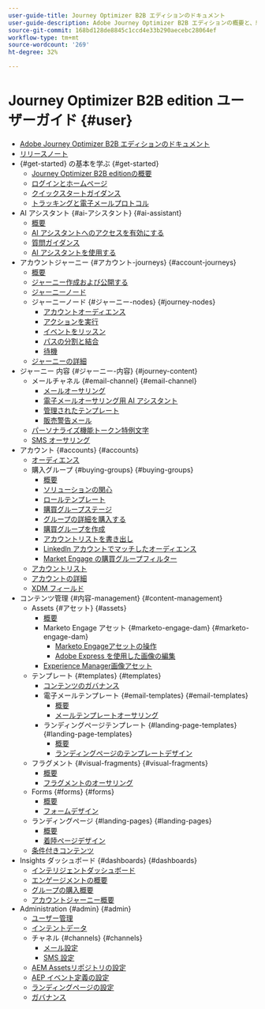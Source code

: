 ```yaml
---
user-guide-title: Journey Optimizer B2B エディションのドキュメント
user-guide-description: Adobe Journey Optimizer B2B エディションの概要と、組み込みの生成 AI と業界最先端の自動化機能を使用して、アカウントと購買グループのジャーニーを調整する方法について説明します。
source-git-commit: 168bd128de8845c1ccd4e33b290aecebc28064ef
workflow-type: tm+mt
source-wordcount: '269'
ht-degree: 32%

---
```



# Journey Optimizer B2B edition ユーザーガイド {#user}

+ [Adobe Journey Optimizer B2B エディションのドキュメント](guide-overview.md)
+ [リリースノート](./release-notes/release-notes.md)
+ {#get-started} の基本を学ぶ {#get-started}
   + [Journey Optimizer B2B editionの概要](about-journey-optimizer-b2b-edition.md)
   + [ログインとホームページ](home-page.md)
   + [クイックスタートガイダンス](./start/get-started.md)
   + [トラッキングと電子メールプロトコル](./start/email-protocols.md)
+ AI アシスタント {#ai-アシスタント} {#ai-assistant}
   + [概要](./ai-assistant/ai-assistant-overview.md)
   + [AI アシスタントへのアクセスを有効にする](./ai-assistant/enable-ai-assistant-access.md)
   + [質問ガイダンス](./ai-assistant/question-guidance.md)
   + [AI アシスタントを使用する](./ai-assistant/use-ai-assistant.md)
+ アカウントジャーニー {#アカウント-journeys} {#account-journeys}
   + [概要](./journeys/journey-overview.md)
   + [ジャーニー作成および公開する](./journeys/create-publish-journey.md)
   + [ジャーニーノード](./journeys/journey-nodes.md)
   + ジャーニーノード {#ジャーニー-nodes} {#journey-nodes}
      + [アカウントオーディエンス](./journeys/account-audience-nodes.md)
      + [アクションを実行](./journeys/action-nodes.md)
      + [イベントをリッスン](./journeys/listen-for-event-nodes.md)
      + [パスの分割と結合](./journeys/split-merge-paths-nodes.md)
      + [待機](./journeys/wait-nodes.md)
   + [ジャーニーの詳細](./journeys/journey-details.md)
+ ジャーニー 内容 {#ジャーニー-内容} {#journey-content}
   + メールチャネル {#email-channel} {#email-channel}
      + [メールオーサリング](./content/email-authoring.md)
      + [電子メールオーサリング用 AI アシスタント](./content/ai-assistant-emails.md)
      + [管理されたテンプレート](./content/email-authoring-governance.md)
      + [販売警告メール](./content/sales-alert-email.md)
   + [パーソナライズ機能トークン特例文字](./content/personalization-my-tokens.md)
   + [SMS オーサリング](./content/sms-authoring.md)
+ アカウント {#accounts} {#accounts}
   + [オーディエンス](./audiences/account-audience-overview.md)
   + 購入グループ {#buying-groups} {#buying-groups}
      + [概要](./buying-groups/buying-groups-overview.md)
      + [ソリューションの関心](./buying-groups/solution-interests.md)
      + [ロールテンプレート](./buying-groups/buying-groups-role-templates.md)
      + [購買グループステージ](./buying-groups/buying-group-stages.md)
      + [グループの詳細を購入する](./buying-groups/buying-group-details.md)
      + [購買グループを作成](./buying-groups/buying-groups-create.md)
      + [アカウントリストを書き出し](./audiences/account-list-export.md)
      + [LinkedIn アカウントでマッチしたオーディエンス](./data/linkedin-account-matched-audiences.md)
      + [Market Engage の購買グループフィルター](./buying-groups/marketo-engage-smart-list-buying-group-filters.md)
   + [アカウントリスト](./accounts/account-lists.md)
   + [アカウントの詳細](./accounts/account-details.md)
   + [XDM フィールド](./data/field-mapping.md)
+ コンテンツ管理 {#内容-management} {#content-management}
   + Assets {#アセット} {#assets}
      + [概要](./content/assets-overview.md)
      + Marketo Engage アセット {#marketo-engage-dam} {#marketo-engage-dam}
         + [Marketo Engageアセットの操作](./content/marketo-engage-design-studio.md)
         + [Adobe Express を使用した画像の編集](./content/image-edit-adobe-express.md)
      + [Experience Manager画像アセット](./content/aem-assets.md)
   + テンプレート {#templates} {#templates}
      + [コンテンツのガバナンス](./content/template-content-governance.md)
      + 電子メールテンプレート {#email-templates} {#email-templates}
         + [概要](./content/email-templates.md)
         + [メールテンプレートオーサリング](./content/email-template-authoring.md)
      + ランディングページテンプレート {#landing-page-templates} {#landing-page-templates}
         + [概要](./content/landing-page-templates.md)
         + [ランディングページのテンプレートデザイン](./content/landing-page-template-design.md)
   + フラグメント {#visual-fragments} {#visual-fragments}
      + [概要](./content/fragments.md)
      + [フラグメントのオーサリング](./content/fragment-authoring.md)
   + Forms {#forms} {#forms}
      + [概要](./content/forms.md)
      + [フォームデザイン](./content/form-design.md)
   + ランディングページ {#landing-pages} {#landing-pages}
      + [概要](./content/landing-pages.md)
      + [着陸ページデザイン](./content/landing-page-design.md)
   + [条件付きコンテンツ](./content/conditional-content.md)
+ Insights ダッシュボード {#dashboards} {#dashboards}
   + [インテリジェントダッシュボード](./dashboards/intelligent-dashboard.md)
   + [エンゲージメントの概要](./dashboards/engagement-dashboard.md)
   + [グループの購入概要](./dashboards/buying-groups-dashboard.md)
   + [アカウントジャーニー概要](./dashboards/journeys-dashboard.md)
+ Administration {#admin} {#admin}
   + [ユーザー管理](./admin/user-management.md)
   + [インテントデータ](./admin/intent-data.md)
   + チャネル {#channels} {#channels}
      + [メール設定](./admin/configure-channels-emails.md)
      + [SMS 設定](./admin/configure-channels-sms.md)
   + [AEM Assetsリポジトリの設定](./admin/configure-aem-repositories.md)
   + [AEP イベント定義の設定](./admin/configure-aep-events.md)
   + [ランディングページの設定](./admin/landing-page-settings.md)
   + [ガバナンス](./admin/governance.md)
